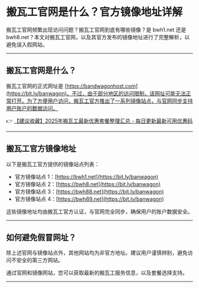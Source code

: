 # 搬瓦工官网是什么？官方镜像地址详解

搬瓦工官网频繁出现访问问题？搬瓦工官网到底有哪些镜像？是 bwh1.net 还是 bwh8.net？本文对搬瓦工官网，以及其官方发布的镜像地址进行了完整解析，以避免误入假网站。

---

## 搬瓦工官网是什么？

搬瓦工官网的正式网址是 [https://bandwagonhost.com](https://bit.ly/banwagon)。不过，由于部分地区的访问限制，该网址可能无法正常打开。为了方便用户访问，搬瓦工官方推出了一系列镜像站点，与官网同步支持用户账户的数据访问。

👉 [【建议收藏】2025年搬瓦工最新优惠套餐整理汇总 - 每日更新最新可用优惠码](https://bit.ly/banwagon)

---

## 搬瓦工官方镜像地址

以下是搬瓦工官方提供的镜像站点列表：

- 官方镜像站点 1：[https://bwh1.net](https://bit.ly/banwagon)
- 官方镜像站点 2：[https://bwh8.net](https://bit.ly/banwagon)
- 官方镜像站点 3：[https://bwh88.net](https://bit.ly/banwagon)
- 官方镜像站点 4：[https://bwh89.net](https://bit.ly/banwagon)

这些镜像地址均由搬瓦工官方认证，与官网完全同步，确保用户的账户数据安全。

---

## 如何避免假冒网址？

除上述官网与镜像站点外，其他网站均为非官方地址。建议用户谨慎辨别，避免访问不安全的第三方网站。

通过官网和镜像网站，您可以获取最新的搬瓦工服务信息，以及套餐选择支持。

---